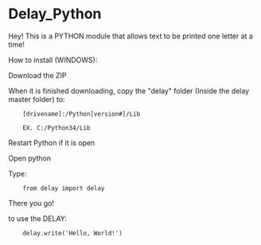 # Delay_Python
Hey! This is a PYTHON module that allows text to be printed one letter at a time!

How to install (WINDOWS):

Download the ZIP

When it is finished downloading, copy the "delay" folder (Inside the delay master folder) to:

        [drivename]:/Python[version#]/Lib
        
        EX. C:/Python34/Lib
        
Restart Python if it is open

Open python

Type:

        from delay import delay

There you go!

to use the DELAY:

        delay.write('Hello, World!')
